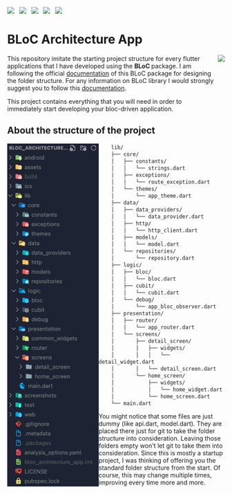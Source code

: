 <img src="screenshots/badges/built-with-love.svg" height="28px"/>&nbsp;&nbsp;
<img src="screenshots/badges/flutter-dart.svg" height="28px" />&nbsp;&nbsp;
<a href="https://choosealicense.com/licenses/mit/" target="_blank"><img src="screenshots/badges/license-MIT.svg" height="28px" /></a>&nbsp;&nbsp;
<img src="screenshots/badges/Flutter-3.svg" height="28px" />&nbsp;&nbsp;
<img src="screenshots/badges/dart-null_safety-blue.svg" height="28px"/>

# BLoC Architecture App

<img align="right" src="screenshots/store_icons/playstore.png" height="200"></img>

This repository imitate the starting project structure for every flutter applications that I have developed using the <b> BLoC </b> package. I am following the official [documentation](https://bloclibrary.dev/#/architecture) of this BLoC package for designing the folder structure. For any information on BLoC library I would strongly suggest you to follow this [documentation](https://bloclibrary.dev).

This project contains everything that you will need in order to immediately start developing your bloc-driven application.

<b><h2> About the structure of the project </h2></b>

<img align="left" src="screenshots/folder_structure.png"></img>

```
    lib/
    ├── core/
    │   ├── constants/
    │   │   └── strings.dart
    │   ├── exceptions/
    │   │   └── route_exception.dart
    │   └── themes/
    │       └── app_theme.dart
    ├── data/
    │   ├── data_providers/
    │   │   └── data_provider.dart
    │   ├── http/
    │   │   └── http_client.dart
    │   ├── models/
    │   │   └── model.dart
    │   └── repositories/
    │       └── repository.dart
    ├── logic/
    │   ├── bloc/
    │   │   └── bloc.dart
    │   ├── cubit/
    │   │   └── cubit.dart
    │   └── debug/
    │       └── app_bloc_observer.dart
    ├── presentation/
    │   ├── router/
    │   │   └── app_router.dart
    │   └── screens/
    │       ├── detail_screen/
    │       │   ├── widgets/
    │       │   │   └── detail_widget.dart
    │       │   └── detail_screen.dart
    │       └── home_screen/
    │           ├── widgets/
    │           │   └── home_widget.dart
    │           └── home_screen.dart
    └── main.dart
```

You might notice that some files are just dummy (like api.dart, model.dart).
They are placed there just for git to take the folder structure into consideration.
Leaving those folders empty won't let git to take them into consideration. Since this is mostly a startup project, I was thinking of offering you the standard folder structure from the start. Of course, this may change multiple times, improving every time more and more.
